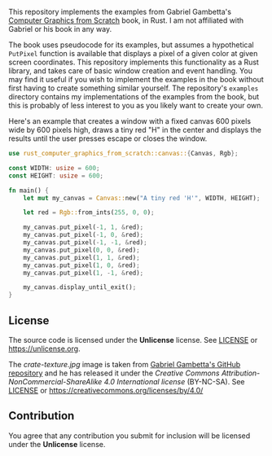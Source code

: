 This repository implements the examples from Gabriel Gambetta's [Computer Graphics from
Scratch](https://gabrielgambetta.com/computer-graphics-from-scratch/) book, in Rust. I am not
affiliated with Gabriel or his book in any way.

The book uses pseudocode for its examples, but assumes a hypothetical `PutPixel` function is
available that displays a pixel of a given color at given screen coordinates. This repository
implements this functionality as a Rust library, and takes care of basic window creation and event
handling. You may find it useful if you wish to implement the examples in the book without first
having to create something similar yourself. The repository's `examples` directory contains my
implementations of the examples from the book, but this is probably of less interest to you as you
likely want to create your own.

Here's an example that creates a window with a fixed canvas 600 pixels wide by 600 pixels high,
draws a tiny red "H" in the center and displays the results until the user presses escape or closes
the window.

```rust
use rust_computer_graphics_from_scratch::canvas::{Canvas, Rgb};

const WIDTH: usize = 600;
const HEIGHT: usize = 600;

fn main() {
    let mut my_canvas = Canvas::new("A tiny red 'H'", WIDTH, HEIGHT);

    let red = Rgb::from_ints(255, 0, 0);

    my_canvas.put_pixel(-1, 1, &red);
    my_canvas.put_pixel(-1, 0, &red);
    my_canvas.put_pixel(-1, -1, &red);
    my_canvas.put_pixel(0, 0, &red);
    my_canvas.put_pixel(1, 1, &red);
    my_canvas.put_pixel(1, 0, &red);
    my_canvas.put_pixel(1, -1, &red);

    my_canvas.display_until_exit();
}
```


## License

The source code is licensed under the **Unlicense** license. See [LICENSE](LICENSE) or
https://unlicense.org.

The _*crate-texture.jpg*_ image is taken from
[Gabriel Gambetta's GitHub repository](https://github.com/ggambetta/computer-graphics-from-scratch) and he has released
it under the _*Creative Commons Attribution-NonCommercial-ShareAlike 4.0 International license*_ (BY-NC-SA). See
[LICENSE](LICENSE) or
https://creativecommons.org/licenses/by/4.0/


## Contribution

You agree that any contribution you submit for inclusion will be licensed under the **Unlicense** license.
